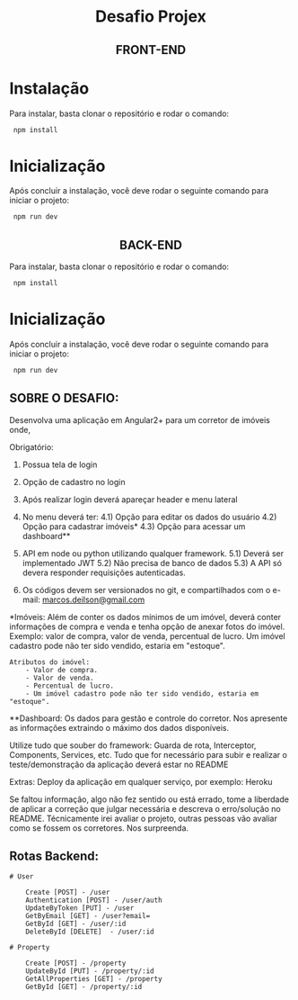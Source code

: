 <h1 align="center">Desafio Projex</h1>

<h2 align="center">FRONT-END</h2>

# Instalação
Para instalar, basta clonar o repositório e rodar o comando: 
``` bash
 npm install
```

# Inicialização
Após concluir a instalação, você deve rodar o seguinte comando para iniciar o projeto:
``` bash
 npm run dev
```

<h2 align="center">BACK-END</h2>

Para instalar, basta clonar o repositório e rodar o comando: 
``` bash
 npm install
```

# Inicialização
Após concluir a instalação, você deve rodar o seguinte comando para iniciar o projeto:
``` bash
 npm run dev
```

## SOBRE O DESAFIO:

Desenvolva uma aplicação em Angular2+ para um corretor de imóveis onde,

Obrigatório:
1) Possua tela de login
2) Opção de cadastro no login
3) Após realizar login deverá apareçar header e menu lateral
4) No menu deverá ter:
	4.1) Opção para editar os dados do usuário
	4.2) Opção para cadastrar imóveis*
	4.3) Opção para acessar um dashboard**

5) API em node ou python utilizando qualquer framework.
	5.1) Deverá ser implementado JWT
	5.2) Não precisa de banco de dados
	5.3) A API só devera responder requisições autenticadas.

6) Os códigos devem ser versionados no git, e compartilhados com o e-mail: marcos.deilson@gmail.com


*Imóveis:
	Além de conter os dados mínimos de um imóvel, deverá conter informações de compra e venda e tenha opção de anexar fotos do imóvel. Exemplo: valor de compra, valor de venda, percentual de lucro.
	Um imóvel cadastro pode não ter sido vendido, estaria em "estoque".

	Atributos do imóvel:
		- Valor de compra.
		- Valor de venda.
		- Percentual de lucro.
		- Um imóvel cadastro pode não ter sido vendido, estaria em "estoque".

**Dashboard:
	Os dados para gestão e controle do corretor.
	Nos apresente as informações extraindo o máximo dos dados disponíveis.

Utilize tudo que souber do framework: Guarda de rota, Interceptor, Components, Services, etc.
Tudo que for necessário para subir e realizar o teste/demonstração da aplicação deverá estar no README

Extras:
	Deploy da aplicação em qualquer serviço, por exemplo: Heroku

Se faltou informação, algo não fez sentido ou está errado, tome a liberdade de aplicar a correção que julgar necessária e descreva o erro/solução no README.
Técnicamente irei avaliar o projeto, outras pessoas vão avaliar como se fossem os corretores. Nos surpreenda.

## Rotas Backend:
	# User
	
		Create [POST] - /user
		Authentication [POST] - /user/auth
		UpdateByToken [PUT] - /user
		GetByEmail [GET] - /user?email=
		GetById [GET] - /user/:id
		DeleteById [DELETE]  - /user/:id
	
	# Property
	
		Create [POST] - /property
		UpdateById [PUT] - /property/:id
		GetAllProperties [GET] - /property
		GetById [GET] - /property/:id
	
